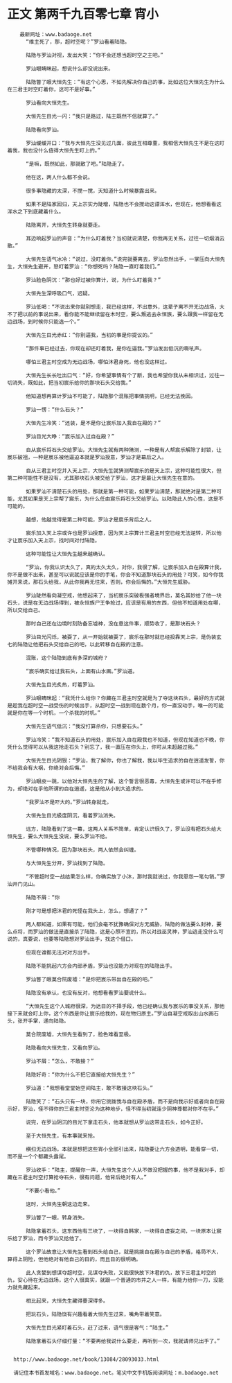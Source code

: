 # 正文 第两千九百零七章 宵小
        最新网址：www.badaoge.net
          “维主死了，那，超时空呢？”罗汕看着陆隐。
      
          陆隐与罗汕对视，发出大笑：“你不会还想当超时空之主吧。”
      
          罗汕眼睛眯起，想说什么却没说出来。
      
          陆隐瞥了眼大恒先生：“有这个心思，不如先解决你自己的事，比如这位大恒先生为什么在三君主时空盯着你，这可不是好事。”
      
          罗汕看向大恒先生。
      
          大恒先生目光一闪：“我只是路过，陆主既然不信就算了。”
      
          陆隐看向罗汕。
      
          罗汕缓缓开口：“我与大恒先生没见过几面，彼此互相尊重，我相信大恒先生不是在这盯着我，我也没什么值得大恒先生盯上的。”
      
          “是嘛，既然如此，那就散了吧。”陆隐走了。
      
          他在这，两人什么都不会说。
      
          很多事隐藏的太深，不搅一搅，天知道什么时候暴露出来。
      
          如果不是陆家回归，天上宗实力陡增，陆隐也不会搅动这谭浑水，但现在，他想看看这浑水之下到底藏着什么。
      
          陆隐离开，大恒先生转身就要走。
      
          耳边响起罗汕的声音：“为什么盯着我？当初就说清楚，你我再无关系，过往一切烟消云散。”
      
          大恒先生语气冰冷：“说过，没盯着你。”说完就要离去，罗汕忽然出手，一掌压向大恒先生，大恒先生避开，怒盯着罗汕：“你想死吗？陆隐一直盯着我们。”
      
          罗汕脸色阴沉：“那也好过被你算计，说，为什么盯着我？”
      
          大恒先生深呼吸口气，迟疑。
      
          罗汕低喝：“不说出来你就别想走，我已经这样，不出意外，这辈子离不开无边战场，大不了把以前的事说出来，看你能不能继续留在木时空，要么叛逃去永恒族，要么跟我一样留在无边战场，到时候你只能选一个。”
      
          大恒先生目光赤红：“你别逼我，当初的事是你提议的。”
      
          “那件事已经过去，你现在却还盯着我，是你在逼我。”罗汕发出低沉的嘶吼声。
      
          哪怕三君主时空成为无边战场，哪怕沐君身死，他也没这样过。
      
          大恒先生长长吐出口气：“好，你希望事情有个了断，我也希望你我从未相识过，过往一切消失，既如此，把当初宸乐给你的那块石头交给我。”
      
          他知道想再算计罗汕不可能了，陆隐那个混账把事情挑明，已经无法挽回。
      
          罗汕一愣：“什么石头？”
      
          大恒先生冷笑：“还装，是不是你让宸乐加入我自在殿的？”
      
          罗汕目光大睁：“宸乐加入过自在殿？”
      
          自从宸乐将石头交给罗汕，大恒先生就有两种猜测，一种是有人帮宸乐解除了封锁，让宸乐破祖，一种是宸乐被他逼迫本就是罗汕授意，罗汕才是幕后之人。
      
          自从三君主时空并入天上宗，大恒先生就猜测帮宸乐的是天上宗，这种可能性很大，但第二种可能性不是没有，尤其那块石头被交给了罗汕，这才是最让大恒先生在意的。
      
          如果罗汕不清楚石头的用处，那就是第一种可能，如果罗汕清楚，那就绝对是第二种可能，尤其如果是天上宗帮了宸乐，为什么任由宸乐将石头交给罗汕，以陆隐此人的心性，这是不可能的。
      
          越想，他越觉得是第二种可能，罗汕才是宸乐背后之人。
      
          宸乐加入天上宗或许也是罗汕授意，因为天上宗算计三君主时空已经无法逆转，所以他才让宸乐加入天上宗，找时间对付陆隐。
      
          这种可能性让大恒先生越来越确认。
      
          “罗汕，你我认识太久了，真的太久太久，对你，我很了解，让宸乐加入自在殿算计我，你不是做不出来，甚至可以说就应该是你的手笔，你会不知道那块石头的用处？可笑，如今你我摊开来说，那石头给我，从此你我再无往来，否则，你会后悔的。”大恒先生威胁。
      
          罗汕陡然看向凝空戒，他想起来了，当初宸乐突破极强者境界后，莫名其妙给了他一块石头，说是在无边战场得到，被永恒族尸王争抢过，应该是有用的东西，但他不知道用处在哪，所以交给自己。
      
          那时自己还在边境时刻防备忘墟神，没在意这件事，顺势收了，是那块石头？
      
          罗汕目光闪烁，被耍了，从一开始就被耍了，宸乐在那时就已经投靠天上宗，是伪装玄七的陆隐让他把石头交给自己的吧，以此转移自在殿的注意。
      
          混账，这个陆隐到底有多深的城府？
      
          “宸乐确实给过我石头，上面有山水画。”罗汕道。
      
          大恒先生目光炙热，盯着罗汕。
      
          罗汕眼睛眯起：“我凭什么给你？你藏在三君主时空就是为了夺这块石头，最好的方式就是趁我在超时空一战受伤的时候出手，从超时空一战到现在数个月，你一直没动手，唯一的可能就是你在等一个时机，一个杀我的时机。”
      
          大恒先生语气低沉：“我没打算杀你，只想要石头。”
      
          罗汕冷笑：“我不知道石头的用处，宸乐加入自在殿我也不知道，但现在知道也不晚，你凭什么觉得可以从我这抢走石头？别忘了，我一直压在你头上，你可从未超越过我。”
      
          大恒先生目光阴狠：“罗汕，我了解你，你也了解我，我以毕生追求的自在逍遥发誓，你不给我会有大祸，你绝对会后悔。”
      
          罗汕眼皮一跳，以他对大恒先生的了解，这个誓言很恶毒，大恒先生或许可以不在乎修为，却绝对在乎他所谓的自在逍遥，这是他从小到大追求的。
      
          “我罗汕不是吓大的。”罗汕转身就走。
      
          大恒先生目光极度阴沉，看着罗汕消失。
      
          远方，陆隐看到了这一幕，这两人关系不简单，肯定认识很久了，罗汕没有把石头给大恒先生，要么大恒先生没说，要么罗汕不给。
      
          不管哪种情况，因为那块石头，两人依然会纠缠。
      
          与大恒先生分开，罗汕找到了陆隐。
      
          “不管超时空一战结果怎么样，你确实放了小沐，那时我就说过，你我恩怨一笔勾销。”罗汕开门见山。
      
          陆隐不屑：“你
      
          刚才可是想把沐君的死怪在我头上，怎么，想通了？”
      
          两人都知道，如果有可能，他们会毫不犹豫确保对方无威胁，陆隐的做法要么封神，要么点将，而罗汕的做法是直接杀了陆隐，这是心照不宣的，所以对战巫灵神，罗汕逃走没什么可说的，真要说，也要等陆隐想对罗汕出手，找这个借口。
      
          但现在谁都无法对对方出手。
      
          陆隐不能挑起六方会内部矛盾，罗汕也没能力对现在的陆隐出手。
      
          罗汕瞥了眼莫合院废墟：“是你把宸乐带出自在殿的吧。”
      
          陆隐没有承认，也没有反对，他想看看罗汕要说什么。
      
          “大恒先生这个人城府很深，为达目的不择手段，他已经确认我与宸乐的事没关系，那他接下来就会盯上你，这个东西是你让宸乐给我的，现在物归原主。”罗汕自凝空戒取出山水画石头，张开手掌，递向陆隐。
      
          莫合院废墟，大恒先生看到了，脸色难看至极。
      
          陆隐看向大恒先生，又看向罗汕。
      
          罗汕不屑：“怎么，不敢接？”
      
          陆隐好奇：“你为什么不把它直接给大恒先生？”
      
          罗汕道：“我想看堂堂始空间陆主，敢不敢接这块石头。”
      
          陆隐笑了：“石头只有一块，你用它挑拨我与自在殿矛盾，而不是向我示好或者向自在殿示好，罗汕，怪不得你的三君主时空沦为这种地步，怪不得当初就连少阴神尊都对你不在乎。”
      
          说完，在罗汕阴沉的目光下拿走石头，他本就想从罗汕这带走石头，如今正好。
      
          至于大恒先生，有本事就来抢。
      
          横扫无边战场，本就是想把这些宵小全部引出来，陆隐要让六方会透明，能看穿一切，而不是一个个都藏头露尾。
      
          罗汕收手：“陆主，提醒你一声，大恒先生这个人从不做没把握的事，他不是我对手，却藏在三君主时空打算抢夺石头，很有问题，他背后绝对有人。”
      
          “不要小看他。”
      
          这时，大恒先生朝这边走来。
      
          罗汕瞥了一眼，转身消失。
      
          陆隐拿着石头，这东西他有三块了，一块得自韩家，一块得自虚妄之间，一块原本让宸乐给了罗汕，而今罗汕又给他了。
      
          这个罗汕故意让大恒先生看到石头给自己，就是挑拨自在殿与自己的矛盾，格局不大，算得上阴险，但他绝对有他自己的目的，而且目的很明确。
      
          此人贪婪到想谋夺超时空，见谋夺失败，又能很快放下沐君的仇，放下三君主时空的仇，安心待在无边战场，这个人很真实，就跟一个普通的市井之人一样，有能力给你一刀，没能力就先藏起来。
      
          相比起来，大恒先生藏得要深得多。
      
          把玩石头，陆隐饶有兴趣看着大恒先生过来，嘴角带着笑意。
      
          大恒先生目光紧盯着石头，赶了过来，语气很是客气：“陆主。”
      
          陆隐拿着石头仔细打量：“不要再给我说什么要走，再听到一次，我就请师兄出手了。”
      
      
      http://www.badaoge.net/book/13084/28093033.html
      
      请记住本书首发域名：www.badaoge.net。笔尖中文手机版阅读网址：m.badaoge.net